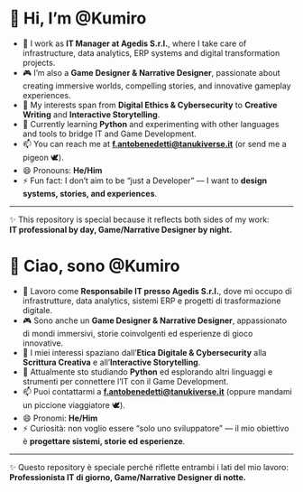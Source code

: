 # 👋 Hi, I’m @Kumiro

- 💼 I work as **IT Manager at Agedis S.r.l.**, where I take care of infrastructure, data analytics, ERP systems and digital transformation projects.  
- 🎮 I’m also a **Game Designer & Narrative Designer**, passionate about creating immersive worlds, compelling stories, and innovative gameplay experiences.  
- 👀 My interests span from **Digital Ethics & Cybersecurity** to **Creative Writing** and **Interactive Storytelling**.  
- 🌱 Currently learning **Python** and experimenting with other languages and tools to bridge IT and Game Development.  
- 📫 You can reach me at **f.antobenedetti@tanukiverse.it** (or send me a pigeon 🕊️).  
- 😄 Pronouns: **He/Him**  
- ⚡ Fun fact: I don’t aim to be “just a Developer” — I want to **design systems, stories, and experiences**.  

---

✨ This repository is special because it reflects both sides of my work:  
**IT professional by day, Game/Narrative Designer by night.**


# 👋 Ciao, sono @Kumiro

- 💼 Lavoro come **Responsabile IT presso Agedis S.r.l.**, dove mi occupo di infrastrutture, data analytics, sistemi ERP e progetti di trasformazione digitale.  
- 🎮 Sono anche un **Game Designer & Narrative Designer**, appassionato di mondi immersivi, storie coinvolgenti ed esperienze di gioco innovative.  
- 👀 I miei interessi spaziano dall’**Etica Digitale & Cybersecurity** alla **Scrittura Creativa** e all’**Interactive Storytelling**.  
- 🌱 Attualmente sto studiando **Python** ed esplorando altri linguaggi e strumenti per connettere l’IT con il Game Development.  
- 📫 Puoi contattarmi a **f.antobenedetti@tanukiverse.it** (oppure mandami un piccione viaggiatore 🕊️).  
- 😄 Pronomi: **He/Him**  
- ⚡ Curiosità: non voglio essere “solo uno sviluppatore” — il mio obiettivo è **progettare sistemi, storie ed esperienze**.  

---

✨ Questo repository è speciale perché riflette entrambi i lati del mio lavoro:  
**Professionista IT di giorno, Game/Narrative Designer di notte.**
